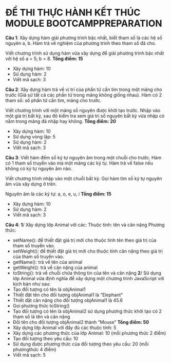 # ĐỀ THI THỰC HÀNH KẾT THÚC MODULE BOOTCAMPPREPARATION
**Câu 1**: Xây dựng hàm giải phương trình bậc nhất, biết tham số là các hệ số nguyên a, b. Hàm trả về nghiệm của phương trình theo tham số đã cho.

Viết chương trình sử dụng hàm vừa xây dựng để giải phương trình bậc nhất với hệ số a = 5; b = 8.
**Tổng điểm: 15**
- Xây dựng hàm: 10
- Sử dụng hàm: 2
- Viết mã sạch:  3

**Câu 2**: Xây dựng hàm trả về vị trí của phần tử cần tìm trong một mảng cho trước (Giả sử tất cả các phần tử trong mảng không giống nhau). Hàm có 2 tham số: số phần tử cần tìm, mảng cho trước.

Viết chương trình với một mảng số nguyên được khởi tạo trước. Nhập vào một giá trị bất kỳ, sau đó kiểm tra xem giá trị số nguyên bất kỳ vừa nhập có nằm trong mảng đã nhập hay không.
**Tổng điểm: 20**
- Xây dựng hàm: 10
- Sử dụng vòng lặp: 5
- Sử dụng hàm: 2
- Viết mã sạch: 3

**Câu 3**: Viết hàm đếm số ký tự nguyên âm trong một chuỗi cho trước. Hàm có 1 tham số truyền vào mà một mảng các ký tự. Hàm trả về false nếu không có ký tự nguyên âm nào.

Viết chương trình nhập vào một chuỗi bất kỳ. Gọi hàm tìm số ký tự nguyên âm vừa xây dựng ở trên.

Nguyên âm là các ký tự: a, o, e, u, i
**Tổng điểm: 15**
- Xây dựng hàm: 10
- Sử dụng hàm: 2
- Viết mã sạch: 3

**Câu 4**:
**1**/ Xây dựng lớp Animal với các:
Thuộc tính: tên và cân nặng
Phương thức:
- setName(): để thiết đặt giá trị mới cho thuộc tính tên theo giá trị của tham số truyền vào.
- setWeight(): để thiết đặt giá trị mới cho thuộc tính cân nặng theo giá trị của tham số truyền vào.
- getName(): trả về tên của animal
- getWeight(): trả về cân nặng của animal
- toString(): trả về chuỗi chứa thông tin của tên và cân nặng
**2**/ Sử dụng lớp Animal vừa định nghĩa để xây dựng một chương trình JavaScript với kịch bản như sau:
- Tạo đối tượng có tên là objAnimal1
- Thiết đặt tên cho đối tượng objAnimal1 là “Elephant”
- Thiết đặt cân nặng cho đối tượng objAnimal1 là 45.6
- Gọi phương thức toString() 
- Tạo đối tượng có tên là objAnimal2 sử dụng phương thức khởi tạo có 2 tham số là tên và cân nặng
- Đổi tên cho đối tượng objAnimal2 thành “Mouse”
**Tổng điểm: 50**
- Xây dựng lớp Animal với đầy đủ các thuộc tính: 5
- Xây dựng các phương thức của lớp Animal: 10 (mỗi phương thức 2 điểm)
- Tạo đối tượng theo yêu cầu: 10
- Sử dụng được phương thức của đối tượng theo yêu cầu: 20 (mỗi phươngthức 4 điểm)
- Viết mã sạch: 5